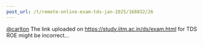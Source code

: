 ```yaml
---
post_url: /t/remote-online-exam-tds-jan-2025/168832/26
---
```

[@carlton](/u/carlton) The link uploaded on <https://study.iitm.ac.in/ds/exam.html> for TDS ROE might be incorrect…